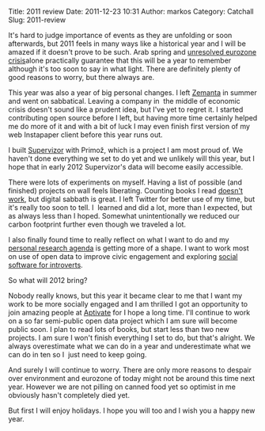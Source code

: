 Title: 2011 review
Date: 2011-12-23 10:31
Author: markos
Category: Catchall
Slug: 2011-review

It's hard to judge importance of events as they are unfolding or soon
afterwards, but 2011 feels in many ways like a historical year and I
will be amazed if it doesn't prove to be such. Arab spring and
[unresolved eurozone
crisis](http://www.bbc.co.uk/news/business-16290598)alone practically
guarantee that this will be a year to remember although it's too soon to
say in what light. There are definitely plenty of good reasons to worry,
but there always are.

This year was also a year of big personal changes. I left
[Zemanta](http://www.zemanta.com/ "Zemanta's homepage") in summer and
went on sabbatical. Leaving a company in  the middle of economic crisis
doesn't sound like a prudent idea, but I've yet to regret it. I started
contributing open source before I left, but having more time certainly
helped me do more of it and with a bit of luck I may even finish first
version of my web Instapaper client before this year runs out.

I built
[Supervizor](http://supervizor.kpk-rs.si/ "Supervizor's homepage") with
Primož, which is a project I am most proud of. We haven't done
everything we set to do yet and we unlikely will this year, but I hope
that in early 2012 Supervizor's data will become easily accessible.

There were lots of experiments on myself. Having a list of possible (and
finished) projects on wall feels liberating. Counting books I read
[doesn't
work](http://markos.gaivo.net/blog/?p=664 "My post on gamification of reading"),
but digital sabbath is great. I left Twitter for better use of my time,
but it's really too soon to tell. I  learned and did a lot, more than I
expected, but as always less than I hoped. Somewhat unintentionally we
reduced our carbon footprint further even though we traveled a lot.

I also finally found time to really reflect on what I want to do and my
[personal research
agenda](http://codinginparadise.org/weblog/2007/08/creating-personal-research-agenda.html "Brad Neuberg's post on creating personal reasearch agenda")
is getting more of a shape. I want to work most on use of open data to
improve civic engagement and exploring [social software for
introverts](http://markos.gaivo.net/blog/?p=865#reading-sources-note-2 "Link to definition in second annotation").

So what will 2012 bring?

Nobody really knows, but this year it became clear to me that I want my
work to be more socially engaged and I am thrilled I got an opportunity
to join amazing people at
[Aptivate](http://www.aptivate.org/ "Aptivate's homepage") for I hope a
long time. I'll continue to work on a so far semi-public open data
project which I am sure will become public soon. I plan to read lots of
books, but start less than two new projects. I am sure I won't finish
everything I set to do, but that's alright. We always overestimate what
we can do in a year and underestimate what we can do in ten so I  just
need to keep going.

And surely I will continue to worry. There are only more reasons to
despair over environment and eurozone of today might not be around this
time next year. However we are not pilling on canned food yet so
optimist in me obviously hasn't completely died yet.

But first I will enjoy holidays. I hope you will too and I wish you a
happy new year.


